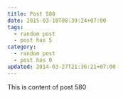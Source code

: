 ```yaml
---
title: Post 580
date: 2015-03-10T08:39:24+07:00
tags:
  - random post
  - post has 5
category:
  - random post
  - post has 0
updated: 2014-03-27T21:36:21+07:00
---
```

This is content of post 580